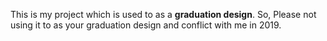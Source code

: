 This is my project which is used to as a **graduation design**.
So, Please not using it to as your graduation design and conflict with me in 2019.